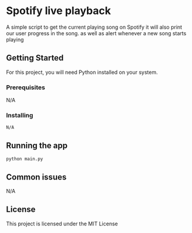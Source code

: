 # Spotify live playback 

A simple script to get the current playing song on Spotify
it will also print our user progress in the song.
as well as alert whenever a new song starts playing
## Getting Started

For this project, you will need Python installed on your system.

### Prerequisites

N/A

### Installing

```
N/A
```

## Running the app

```
python main.py
```

## Common issues

N/A

## License

This project is licensed under the MIT License 
